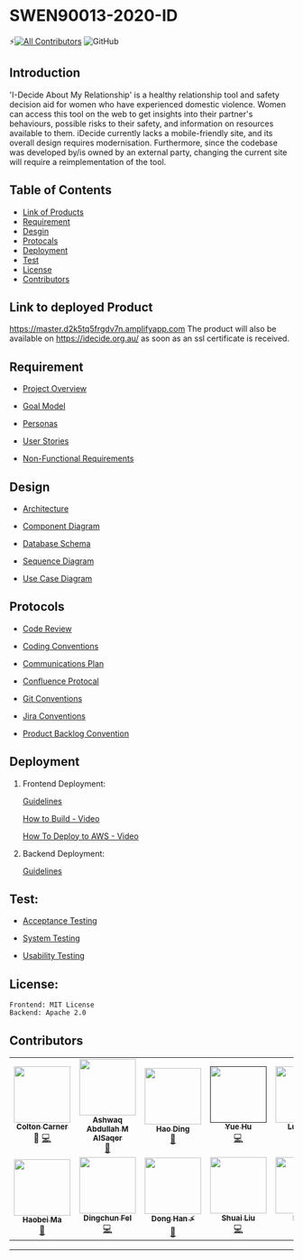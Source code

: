 # SWEN90013-2020-ID

<!-- ALL-CONTRIBUTORS-BADGE:START - Do not remove or modify this section -->
⚡️[![All Contributors](https://img.shields.io/badge/all_contributors-10-orange.svg?style=flat-square)](#contributors)
![GitHub](https://img.shields.io/github/license/ccarner/SWEN90013-2020-ID)
<!-- ALL-CONTRIBUTORS-BADGE:END -->
## Introduction

'I-Decide About My Relationship' is a healthy relationship tool and safety decision aid for women who have experienced domestic violence. Women can access this tool on the web to get insights into their partner's behaviours, possible risks to their safety, and information on resources available to them.
iDecide currently lacks a mobile-friendly site, and its overall design requires modernisation. Furthermore, since the codebase was developed by/is owned by an external party, changing the current site will require a reimplementation of the tool.


## Table of Contents
- [Link of Products](#Link)
- [Requirement](#Requirement)
- [Desgin](#Desgin)
- [Protocals](#Protocals)
- [Deployment](#Deployment)
- [Test](#Test)
- [License](#license)
- [Contributors](#contributor)

## Link to deployed Product
https://master.d2k5tq5frgdv7n.amplifyapp.com
The product will also be available on https://idecide.org.au/ as soon as an ssl certificate is received.

## Requirement
- [Project Overview](https://github.com/ccarner/SWEN90013-2020-ID/blob/master/docs/Requirements/Project%20Overview%20%26%20Background.md)

- [Goal Model](https://github.com/ccarner/SWEN90013-2020-ID/blob/master/docs/Requirements/Goal%20Model.pdf)

- [Personas](https://github.com/ccarner/SWEN90013-2020-ID/blob/master/docs/Requirements/Personas.pdf)

- [User Stories](https://github.com/ccarner/SWEN90013-2020-ID/blob/master/docs/Requirements/User%20Stories.pdf)

- [Non-Functional Requirements](https://github.com/ccarner/SWEN90013-2020-ID/blob/master/docs/Requirements/Non-Functional%20Requirements.pdf)

## Design
- [Architecture](https://github.com/ccarner/SWEN90013-2020-ID/blob/master/docs/Design/Architecture.pdf)

- [Component Diagram](https://github.com/ccarner/SWEN90013-2020-ID/blob/master/docs/Design/Component%20Diagram.pdf)

- [Database Schema](https://github.com/ccarner/SWEN90013-2020-ID/blob/master/docs/Design/Database%20Schema.pdf)

- [Sequence Diagram](https://github.com/ccarner/SWEN90013-2020-ID/blob/master/docs/Design/Sequence%20Diagram.pdf)

- [Use Case Diagram](https://github.com/ccarner/SWEN90013-2020-ID/blob/master/docs/Design/Use%20Case%20Diagram.pdf)

## Protocols
- [Code Review](https://github.com/ccarner/SWEN90013-2020-ID/blob/master/docs/Protocols/Code%20Review.pdf)

- [Coding Conventions](https://github.com/ccarner/SWEN90013-2020-ID/blob/master/docs/Protocols/Coding%20Conventions.pdf)

- [Communications Plan](https://github.com/ccarner/SWEN90013-2020-ID/blob/master/docs/Protocols/Communications%20plan.pdf)

- [Confluence Protocal](https://github.com/ccarner/SWEN90013-2020-ID/blob/master/docs/Protocols/Confluence%20Protocol.pdf)

- [Git Conventions](https://github.com/ccarner/SWEN90013-2020-ID/blob/master/docs/Protocols/Git%20Conventions.pdf)

- [Jira Conventions](https://github.com/ccarner/SWEN90013-2020-ID/blob/master/docs/Protocols/Jira%20convention.pdf)

- [Product Backlog Convention](https://github.com/ccarner/SWEN90013-2020-ID/blob/master/docs/Protocols/Product%20Backlog%20Convention.pdf)

## Deployment

1. Frontend Deployment:

    [Guidelines](https://github.com/ccarner/SWEN90013-2020-ID/blob/master/docs/Deployment/Deployment%20Guidelines(Frontend).pdf)

    [How to Build - Video](https://github.com/ccarner/SWEN90013-2020-ID/blob/master/docs/Deployment/How_To_Build(Frontend).mp4)

    [How To Deploy to AWS - Video](https://github.com/ccarner/SWEN90013-2020-ID/blob/master/docs/Deployment/How_To_Deploy_AWS(Frontend).mp4)

2. Backend Deployment:

    [Guidelines](https://github.com/ccarner/SWEN90013-2020-ID/blob/master/docs/Deployment/Deployment%20Guidelines(Backend).pdf)

## Test:
- [Acceptance Testing](https://github.com/ccarner/SWEN90013-2020-ID/tree/master/test/Acceptance%20Testing)

- [System Testing](https://github.com/ccarner/SWEN90013-2020-ID/tree/master/test/System%20Testing)

- [Usability Testing](https://github.com/ccarner/SWEN90013-2020-ID/tree/master/test/Usability%20Testing)

## License:
```
Frontend: MIT License
Backend: Apache 2.0 
```

## Contributors
<!-- ALL-CONTRIBUTORS-LIST:START - Do not remove or modify this section -->
<!-- prettier-ignore-start -->
<!-- markdownlint-disable -->
<table>
  <tr>
    <td align="center"><a href="https://github.com/ccarner"><img src="https://avatars0.githubusercontent.com/u/35057814?s=400&u=fa395d9448441eb0abd3f1fefde13f562e738c40&v=4" width="100px;" alt=""/><br /><sub><b>Colton Carner</b></sub></a><br /><a href="#ideas-9inpachi" title="Ideas, Planning, & Feedback"></a>📖 <a href="https://github.com/saadpasta/developerFolio/commits?author=9inpachi" title="Code">💻</a></td>
    <td align="center"><a href="https://github.com/aalsaqer"><img src="https://avatars3.githubusercontent.com/u/42163270?s=400&v=4" width="100px;" alt=""/><br /><sub><b>Ashwaq Abdullah M AlSaqer</b></sub></a><br /><a href="https://github.com/saadpasta/developerFolio/commits?author=IamDZN" title="Documentation">📖</a></td>
    <td align="center"><a href="https://github.com/Melon-Eater"><img src="https://avatars3.githubusercontent.com/u/39667992?s=400&u=74943c52be6dc7d0d0cdcc53d3a491303765b31c&v=4" width="100px;" alt=""/><br /><sub><b>Hao Ding</b></sub></a><br /><a href="https://github.com/saadpasta/developerFolio/commits?author=brianteeman" title="Documentation">📖</a></td>
    <td align="center"><a href=""><img src="" width="100px;" alt=""/><br /><sub><b>Yue Hu</b></sub></a><br /><a href="https://github.com/saadpasta/developerFolio/commits?author=rajkumaar23" title="Code">💻</a></td>
    <td align="center"><a href="https://github.com/Olivia0012"><img src="https://avatars0.githubusercontent.com/u/55537942?v=4" width="100px;" alt=""/><br /><sub><b>Lu Wang</b></sub></a><br /><a href="https://github.com/saadpasta/developerFolio/commits?author=viveksharmaui" title="Code">💻</a> <a href="https://github.com/saadpasta/developerFolio/commits?author=viveksharmaui" title="Documentation">📖</a></td>
  
  </tr>
  <tr>
    <td align="center"><a href="https://github.com/haobei98"><img src="https://avatars3.githubusercontent.com/u/39232827?s=400&v=4" width="100px;" alt=""/><br /><sub><b>Haobei Ma</b></sub></a><br /><a href="https://github.com/saadpasta/developerFolio/commits?author=msayyaf1" title="Documentation">📖</a></td>
    <td align="center"><a href="https://ashutosh1919.github.io"><img src="https://avatars0.githubusercontent.com/u/50441707?s=400&v=4" width="100px;" alt=""/><br /><sub><b>Dingchun FeI</b></sub></a><br /><a href="https://github.com/DingchunFei" title="Code">💻</a></td>
    <td align="center"><a href="https://github.com/kandoka"><img src="https://avatars0.githubusercontent.com/u/25976148?s=400&v=4" width="100px;" alt=""/><br /><sub><b>Dong Han ⚡️</b></sub></a><br /><a href="https://github.com/saadpasta/developerFolio/commits?author=Rizwanjamal" title="Documentation">📖</a></td>
    <td align="center"><a href="https://github.com/Alvinshuailiu626"><img src="https://avatars0.githubusercontent.com/u/37822977?s=400&v=4" width="100px;" alt=""/><br /><sub><b>Shuai Liu</b></sub></a><br /><a href="https://github.com/saadpasta/developerFolio/commits?author=MohammadHasham" title="Code">💻</a></td>
    <td align="center"><a href="https://sourcerer.io/joshiujjawal22"><img src="https://avatars0.githubusercontent.com/u/68723621?s=400&v=4" width="100px;" alt=""/><br /><sub><b>Bo Xu</b></sub></a><br /><a href="https://github.com/boxu2" title="Code">💻</a></td>
  </tr>
</table>

<!-- markdownlint-enable -->
<!-- prettier-ignore-end -->
<!-- ALL-CONTRIBUTORS-LIST:END -->

---


